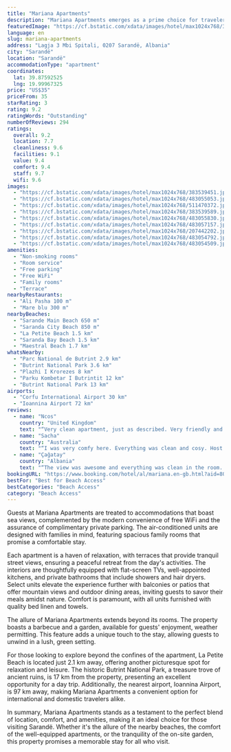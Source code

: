 ```yaml
---
title: "Mariana Apartments"
description: "Mariana Apartments emerges as a prime choice for travelers seeking a blend of comfort and convenience in the heart of Sarandë."
featuredImage: "https://cf.bstatic.com/xdata/images/hotel/max1024x768/383539451.jpg?k=9269be8e3ab32d1a30f4b6f1bddb9733f794b558e7a3b385810667a2fb45de1e&o=&hp=1"
language: en
slug: mariana-apartments
address: "Lagja 3 Mbi Spitali, 0207 Sarandë, Albania"
city: "Sarandë"
location: "Sarandë"
accommodationType: "apartment"
coordinates:
  lat: 39.87592525
  lng: 19.99967325
price: "US$35"
priceFrom: 35
starRating: 3
rating: 9.2
ratingWords: "Outstanding"
numberOfReviews: 294
ratings:
  overall: 9.2
  location: 7.7
  cleanliness: 9.6
  facilities: 9.1
  value: 9.4
  comfort: 9.4
  staff: 9.7
  wifi: 9.6
images:
  - "https://cf.bstatic.com/xdata/images/hotel/max1024x768/383539451.jpg?k=9269be8e3ab32d1a30f4b6f1bddb9733f794b558e7a3b385810667a2fb45de1e&o=&hp=1"
  - "https://cf.bstatic.com/xdata/images/hotel/max1024x768/483055053.jpg?k=ebf50ad06c4498a93991bfdc5cad003b020ba759c0d868181481373d0996d526&o=&hp=1"
  - "https://cf.bstatic.com/xdata/images/hotel/max1024x768/511470372.jpg?k=9cd77958fc82485de505f1abb7c29569b7ef8e15b21cb1f14a65b3bad3ee4cc7&o=&hp=1"
  - "https://cf.bstatic.com/xdata/images/hotel/max1024x768/383539589.jpg?k=b0bd20c07df3adac4bf9ae01bdcffb215bd665281fb8116db0459dcd3d58f8f8&o=&hp=1"
  - "https://cf.bstatic.com/xdata/images/hotel/max1024x768/483055830.jpg?k=b0de916fa3ad48f0d72184596289fb6a18d3007c95d8f76bcdb56b0c0ff5ecea&o=&hp=1"
  - "https://cf.bstatic.com/xdata/images/hotel/max1024x768/483057157.jpg?k=4369b009960f32f7d1936a45923217a906f3a0028b07ff32048540a383cfb427&o=&hp=1"
  - "https://cf.bstatic.com/xdata/images/hotel/max1024x768/207442202.jpg?k=cc91348ca6249a23186e7cfcd202b3e6319fabb7e4f5fc794bd828b34aa2061d&o=&hp=1"
  - "https://cf.bstatic.com/xdata/images/hotel/max1024x768/483054792.jpg?k=6424ac884a6b6c80ebc7bdd5861a86d432410c2646b4dbf29c2878ae95318545&o=&hp=1"
  - "https://cf.bstatic.com/xdata/images/hotel/max1024x768/483054509.jpg?k=c82688d1cea60b2d24203c87c83f408875ad9e38ad80ae75c3180deff790155d&o=&hp=1"
amenities:
  - "Non-smoking rooms"
  - "Room service"
  - "Free parking"
  - "Free WiFi"
  - "Family rooms"
  - "Terrace"
nearbyRestaurants:
  - "Ali Pasha 100 m"
  - "Mare blu 300 m"
nearbyBeaches:
  - "Sarande Main Beach 650 m"
  - "Saranda City Beach 850 m"
  - "La Petite Beach 1.5 km"
  - "Saranda Bay Beach 1.5 km"
  - "Maestral Beach 1.7 km"
whatsNearby:
  - "Parc National de Butrint 2.9 km"
  - "Butrint National Park 3.6 km"
  - "Plazhi I Krorezes 8 km"
  - "Parku Kombetar I Butrintit 12 km"
  - "Butrint National Park 13 km"
airports:
  - "Corfu International Airport 30 km"
  - "Ioannina Airport 72 km"
reviews:
  - name: "Ncos"
    country: "United Kingdom"
    text: "“Very clean apartment, just as described. Very friendly and welcoming host who gave us coffee and water when we arrived. Car parking space opposite apartments.”"
  - name: "Sacha"
    country: "Australia"
    text: "“I was very comfy here. Everything was clean and cosy. Host was lovely and warm.”"
  - name: "Çağatay"
    country: "Albania"
    text: "“The view was awesome and everything was clean in the room. Arriving on a walk seems too hard.”"
bookingURL: "https://www.booking.com/hotel/al/mariana.en-gb.html?aid=8035640"
bestFor: "Best for Beach Access"
bestCategories: "Beach Access"
category: "Beach Access"
---
```


Guests at Mariana Apartments are treated to accommodations that boast sea views, complemented by the modern convenience of free WiFi and the assurance of complimentary private parking. The air-conditioned units are designed with families in mind, featuring spacious family rooms that promise a comfortable stay.

Each apartment is a haven of relaxation, with terraces that provide tranquil street views, ensuring a peaceful retreat from the day's activities. The interiors are thoughtfully equipped with flat-screen TVs, well-appointed kitchens, and private bathrooms that include showers and hair dryers. Select units elevate the experience further with balconies or patios that offer mountain views and outdoor dining areas, inviting guests to savor their meals amidst nature. Comfort is paramount, with all units furnished with quality bed linen and towels.

The allure of Mariana Apartments extends beyond its rooms. The property boasts a barbecue and a garden, available for guests' enjoyment, weather permitting. This feature adds a unique touch to the stay, allowing guests to unwind in a lush, green setting.

For those looking to explore beyond the confines of the apartment, La Petite Beach is located just 2.1 km away, offering another picturesque spot for relaxation and leisure. The historic Butrint National Park, a treasure trove of ancient ruins, is 17 km from the property, presenting an excellent opportunity for a day trip. Additionally, the nearest airport, Ioannina Airport, is 97 km away, making Mariana Apartments a convenient option for international and domestic travelers alike.

In summary, Mariana Apartments stands as a testament to the perfect blend of location, comfort, and amenities, making it an ideal choice for those visiting Sarandë. Whether it's the allure of the nearby beaches, the comfort of the well-equipped apartments, or the tranquility of the on-site garden, this property promises a memorable stay for all who visit.